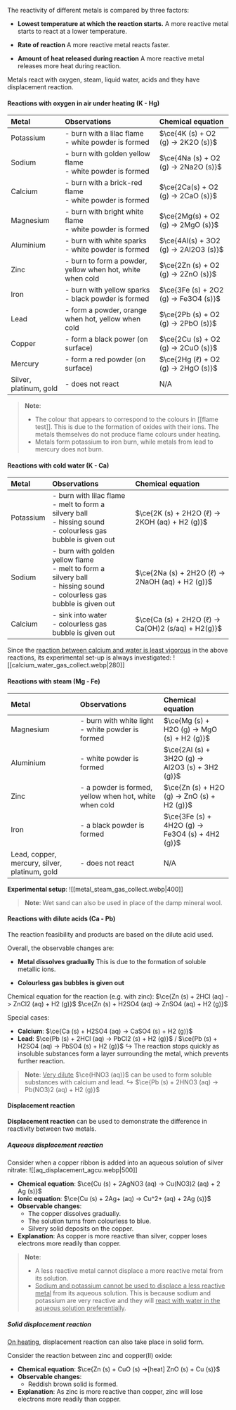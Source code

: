 The reactivity of different metals is compared by three factors:
- **Lowest temperature at which the reaction starts.**
  A more reactive metal starts to react at a lower temperature.

- **Rate of reaction**
  A more reactive metal reacts faster.

- **Amount of heat released during reaction**
  A more reactive metal releases more heat during reaction.

Metals react with oxygen, steam, liquid water, acids and they have displacement reaction.

#### Reactions with oxygen in air under heating (K - Hg)

| Metal | Observations | Chemical equation |
| :--- | :--- | :--- |
| Potassium | - burn with a lilac flame<br>- white powder is formed | $\ce{4K (s) + O2 (g) -> 2K2O (s)}$ |
| Sodium | - burn with golden yellow flame<br>- white powder is formed | $\ce{4Na (s) + O2 (g) -> 2Na2O (s)}$ |
| Calcium | - burn with a brick-red flame<br>- white powder is formed | $\ce{2Ca(s) + O2 (g) -> 2CaO (s)}$ |
| Magnesium | - burn with bright white flame<br>- white powder is formed | $\ce{2Mg(s) + O2 (g) -> 2MgO (s)}$ |
| Aluminium | - burn with white sparks<br>- white powder is formed | $\ce{4Al(s) + 3O2 (g) -> 2Al2O3 (s)}$ |
| Zinc | - burn to form a powder, yellow when hot, white when cold | $\ce{2Zn (s) + O2 (g) -> 2ZnO (s)}$ |
| Iron | - burn with yellow sparks<br>- black powder is formed | $\ce{3Fe (s) + 2O2 (g) -> Fe3O4 (s)}$ |
| Lead | - form a powder, orange when hot, yellow when cold | $\ce{2Pb (s) + O2 (g) -> 2PbO (s)}$ |
| Copper | - form a black power (on surface) | $\ce{2Cu (s) + O2 (g) -> 2CuO (s)}$ |
| Mercury | - form a red powder (on surface) | $\ce{2Hg (ℓ) + O2 (g) -> 2HgO (s)}$ |
| Silver, platinum, gold | - does not react | N/A |

> **Note**:
> - The colour that appears to correspond to the colours in [[flame test]]. This is due to the formation of oxides with their ions. The metals themselves do not produce flame colours under heating.
> - Metals form potassium to iron burn, while metals from lead to mercury does not burn.

#### Reactions with cold water (K - Ca)

| Metal | Observations | Chemical equation |
| :--- | :--- | :--- |
| Potassium | - burn with lilac flame<br>- melt to form a silvery ball<br>- hissing sound<br>- colourless gas bubble is given out | $\ce{2K (s) + 2H2O (ℓ) -> 2KOH (aq) + H2 (g)}$ |
| Sodium | - burn with golden yellow flame<br>- melt to form a silvery ball<br>- hissing sound<br>- colourless gas bubble is given out | $\ce{2Na (s) + 2H2O (ℓ) -> 2NaOH (aq) + H2 (g)}$ |
| Calcium | - sink into water<br>- colourless gas bubble is given out | $\ce{Ca (s) + 2H2O (ℓ) -> Ca(OH)2 (s/aq) + H2(g)}$ |

Since the <u>reaction between calcium and water is least vigorous</u> in the above reactions, its experimental set-up is always investigated:
![[calcium_water_gas_collect.webp|280]]

#### Reactions with steam (Mg - Fe)

| Metal | Observations | Chemical equation |
| :--- | :--- | :--- |
| Magnesium | - burn with white light<br>- white powder is formed | $\ce{Mg (s) + H2O (g) -> MgO (s) + H2 (g)}$ |
| Aluminium | - white powder is formed | $\ce{2Al (s) + 3H2O (g) -> Al2O3 (s) + 3H2 (g)}$ |
| Zinc | - a powder is formed, yellow when hot, white when cold | $\ce{Zn (s) + H2O (g) -> ZnO (s) + H2 (g)}$ |
| Iron | - a black powder is formed | $\ce{3Fe (s) + 4H2O (g) -> Fe3O4 (s) + 4H2 (g)}$ |
| Lead, copper, mercury, silver, platinum, gold | - does not react | N/A |

**Experimental setup**:
![[metal_steam_gas_collect.webp|400]]

> **Note**:
> Wet sand can also be used in place of the damp mineral wool.

#### Reactions with dilute acids (Ca - Pb)
The reaction feasibility and products are based on the dilute acid used.

Overall, the observable changes are:
- **Metal dissolves gradually**
  This is due to the formation of soluble metallic ions.

- **Colourless gas bubbles is given out**

Chemical equation for the reaction (e.g. with zinc):
$\ce{Zn (s) + 2HCl (aq) -> ZnCl2 (aq) + H2 (g)}$
$\ce{Zn (s) + H2SO4 (aq) -> ZnSO4 (aq) + H2 (g)}$

Special cases:
- **Calcium**: $\ce{Ca (s) + H2SO4 (aq) -> CaSO4 (s) + H2 (g)}$
- **Lead**: $\ce{Pb (s) + 2HCl (aq) -> PbCl2 (s) + H2 (g)}$ / $\ce{Pb (s) + H2SO4 (aq) -> PbSO4 (s) + H2 (g)}$
↪️ The reaction stops quickly as insoluble substances form a layer surrounding the metal, which prevents further reaction.

> **Note**:
> <u>Very dilute</u> $\ce{HNO3 (aq)}$ can be used to form soluble substances with calcium and lead.
> ↪️ $\ce{Pb (s) + 2HNO3 (aq) -> Pb(NO3)2 (aq) + H2 (g)}$

#### Displacement reaction
**Displacement reaction** can be used to demonstrate the difference in reactivity between two metals.

##### Aqueous displacement reaction
Consider when a copper ribbon is added into an aqueous solution of silver nitrate:
![[aq_displacement_agcu.webp|500]]
- **Chemical equation**: $\ce{Cu (s) + 2AgNO3 (aq) -> Cu(NO3)2 (aq) + 2 Ag (s)}$
- **Ionic equation**: $\ce{Cu (s) + 2Ag+ (aq) -> Cu^2+ (aq) + 2Ag (s)}$
- **Observable changes**:
	- The copper dissolves gradually.
	- The solution turns from colourless to blue.
	- Silvery solid deposits on the copper.
- **Explanation**: As copper is more reactive than silver, copper loses electrons more readily than copper.

> **Note**:
> - A less reactive metal cannot displace a more reactive metal from its solution.
> - <u>Sodium and potassium cannot be used to displace a less reactive metal</u> from its aqueous solution. This is because sodium and potassium are very reactive and they will <u>react with water in the aqueous solution preferentially</u>.

##### Solid displacement reaction
<u>On heating</u>, displacement reaction can also take place in solid form.

Consider the reaction between zinc and copper(II) oxide:
- **Chemical equation**: $\ce{Zn (s) + CuO (s) ->[heat] ZnO (s) + Cu (s)}$
- **Observable changes**:
	- Reddish brown solid is formed.
- **Explanation**: As zinc is more reactive than copper, zinc will lose electrons more readily than copper.

